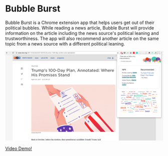 # Bubble Burst

Bubble Burst is a Chrome extension app that helps users get out of their political bubbles. While reading a news article,
Bubble Burst will provide information on the article including the news source's political leaning and trustworthiness.
The app will also recommend another article on the same topic from a news source with a different political leaning.

![BubbleBurst App View](images/bubbleburst.png "BubbleBurst App View")

[Video Demo!](https://youtu.be/a9IGx-Vmj6c)
